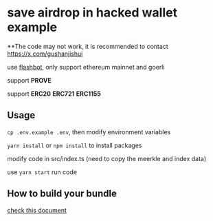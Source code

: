 # save airdrop in hacked wallet example

**The code may not work, it is recommended to contact https://x.com/gushanjishui

use [flashbot](https://github.com/flashbots/searcher-sponsored-tx), only support ethereum mainnet and goerli

support **PROVE**

support **ERC20** **ERC721** **ERC1155**

## Usage

`cp .env.example .env`, then modify environment variables

`yarn install` or `npm install` to install packages

modify code in src/index.ts (need to copy the meerkle and index data)

use `yarn start` run code

## How to build your bundle

[check this document](./guide/how_to_build_your_bundle.md)
